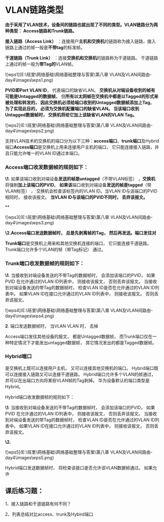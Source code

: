 # **VLAN链路类型**

**由于采用了VLAN技术，设备间的链路也就出现了不同的类型。VLAN链路分为两种类型： Access链路和Trunk链路。**

**接入链路（Access Link）** ：连接用户**主机和交换机**的链路称为接入链路，接入链路上通过的帧一般是**不带tag**的标准帧。

**干道链路（Trunk Link）** ：连接**交换机和交换机**的链路称为干道链路。 干道链路上通过的帧一般为**带Tag的**VLAN帧。

![wps1](E:\班里\网络基础\网络基础整理与答案\第八章 VLAN及VLAN间路由-day4\images\wps1.png)

**PVID即Port VLAN ID**， 代表端口的缺省VLAN。 **交换机从对端设备收到的帧有可能是Untagged的数据帧**， 但**所有以太网帧在交换机中都是以Tagged的形式来被处理和转发的， 因此交换机必须给端口收到的Untagged数据帧添加上Tag**。 **为了实现此目的， 必须为交换机配置端口的缺省VLAN。 当该端口收到Untagged数据帧时， 交换机将给它加上该缺省VLAN的VLAN Tag。**



![wps2](E:\班里\网络基础\网络基础整理与答案\第八章 VLAN及VLAN间路由-day4\images\wps2.png)

支持VLAN技术的交换机的端口分为以下三种：**access端口**、**trunk端口**及Hybrid端口**Access端口**是交换机上用来连接用户主机的端口， 它只能连接接入链路，并且只能允许唯一的VLAN ID通过本端口。



### Access端口收发数据帧的规则如下：



**\1.** 如果该端口收到对端设备**发送的帧是untagged**（不带VLAN标签） ，**交换机**将强制**加上该端口的PVID**。 **如果该**端口收到对端设备**发送的帧是tagged**（带VLAN标签） ， 交换机会检查该标签内的VLAN ID。当VLAN ID与该端口的PVID相同时， 接收该报文。 **当VLAN ID与该端口的PVID不同时， 丢弃该报文。**

** 

![wps3](E:\班里\网络基础\网络基础整理与答案\第八章 VLAN及VLAN间路由-day4\images\wps3.png)

**\2.Access端口发送数据帧时， 总是先剥离帧的Tag， 然后再发送。端口发往对**

**Trunk端口**是交换机上用来和其他交换机连接的端口， 它只能连接干道链路。 Trunk端口允许多个VLAN的帧（带Tag标记） 通过。



### Trunk端口收发数据帧的规则如下：

**\1.** 当接收到对端设备发送的不带Tag的数据帧时， 会添加该端口的PVID， 如果PVID 在允许通过的VLAN ID列表中， 则接收该报文， 否则丢弃该报文。 当接收到对端设备发送的带Tag的数据帧时， 检查VLAN ID是否在允许通过的VLAN ID列表中。 如果VLAN ID在接口允许通过的VLAN ID列表中， 则接收该报文。 否则丢弃该报文。

 

![wps4](E:\班里\网络基础\网络基础整理与答案\第八章 VLAN及VLAN间路由-day4\images\wps4.png)



**2**. 端口发送数据帧时， 当VLAN VLAN 时， 去掉 

Access端口发往其他设备的报文， 都是Untagged数据帧， 而Trunk端口仅在一种特定情况下才能发出untagged数据帧， 其它情况发出的都是Tagged数据帧。



### **Hybrid端口**

是交换机上既可以连接用户主机， 又可以连接其他交换机的端口。 Hybrid端口既可以连接接入链路又可以连接干道链路。 Hybrid端口允许多个VLAN的帧通过， 并可以在出端口方向将某些VLAN帧的Tag剥掉。 华为设备默认的端口类型是Hybrid。

Hybrid端口收发数据帧的规则如下：

**\1**. 当接收到对端设备发送的不带Tag的数据帧时， 会添加该端口的PVID， 如果PVID 在允许通过的VLAN ID列表中， 则接收该报文， 否则丢弃该报文。 当接收到对端设备发送的带Tag的数据帧时， 检查VLAN ID是否在允许通过的VLAN ID列表中。 如果VLAN ID在接口允许通过的VLAN ID列表中， 则接收该报文， 否则丢弃该报文。

**\2.** 

![wps5](E:\班里\网络基础\网络基础整理与答案\第八章 VLAN及VLAN间路由-day4\images\wps5.png)

Hybrid端口发送数据帧时， 将检查该接口是否允许该VLAN数据帧通过。 如果允许

 

## **课后练习题：**

1、接入链路和干道链路有何不同？

2、列表总结对比access、trunk及Hybird端口